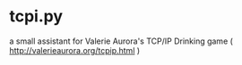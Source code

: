 tcpi.py
=======

a small assistant for Valerie Aurora's TCP/IP Drinking game ( http://valerieaurora.org/tcpip.html ) 